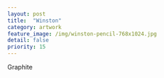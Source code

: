 ```yaml
---
layout: post
title:  "Winston"
category: artwork
feature_image: /img/winston-pencil-768x1024.jpg
detail: false 
priority: 15
---
```

Graphite

